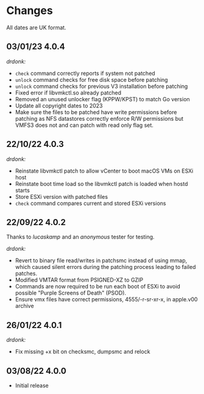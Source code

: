# Changes

All dates are UK format.

## 03/01/23 4.0.4
_drdonk:_
* `check` command correctly reports if system not patched
* `unlock` command checks for free disk space before patching
* `unlock`  command checks for previous V3 installation before patching
* Fixed error if libvmkctl.so already patched
* Removed an unused unlocker flag (KPPW/KPST) to match Go version
* Update all copyright dates to 2023
* Make sure the files to be patched have write permissions before patching as NFS datastores correctly enforce 
R/W permissions but VMFS3 does not and can patch with read only flag set.

## 22/10/22 4.0.3
_drdonk:_
* Reinstate libvmkctl patch to allow vCenter to boot macOS VMs on ESXi host
* Reinstate boot time load so the libvmkctl patch is loaded when hostd starts
* Store ESXi version with patched files
* `check` command compares current and stored ESXi versions

## 22/09/22 4.0.2
Thanks to _lucaskamp_ and an _anonymous_ tester for testing.
 
_drdonk:_
* Revert to binary file read/writes in patchsmc instead of using mmap, which caused silent errors during the patching 
process leading to failed patches.
* Modified VMTAR format from PSIGNED-XZ to GZIP
* Commands are now required to be run each boot of ESXi to avoid possible "Purple Screens of Death" (PSOD).
* Ensure vmx files have correct permissions, 4555/-r-sr-xr-x,  in apple.v00 archive

## 26/01/22 4.0.1
_drdonk:_
* Fix missing +x bit on checksmc, dumpsmc and relock

## 03/08/22 4.0.0
* Initial release
